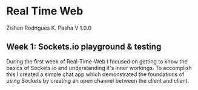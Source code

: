 # Real Time Web

Zishan Rodrigues K. Pasha
V 1.0.0

## Week 1: Sockets.io playground & testing

During the first week of Real-Time-Web I focused on getting to know the basics of Sockets.io and understanding it's inner workings.
To accomplish this I created a simple chat app which demonstrated the foundations of using Sockets by creating an open channel between the client and client.
